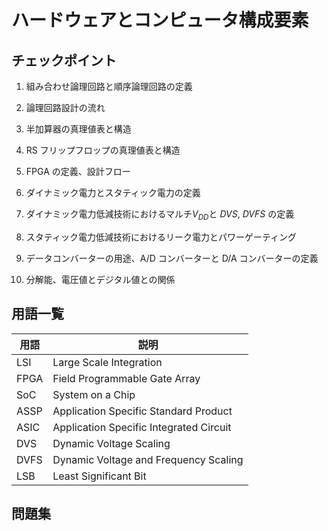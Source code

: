 # ハードウェアとコンピュータ構成要素

## チェックポイント

1. 組み合わせ論理回路と順序論理回路の定義

1. 論理回路設計の流れ

1. 半加算器の真理値表と構造

1. RS フリップフロップの真理値表と構造

1. FPGA の定義、設計フロー

1. ダイナミック電力とスタティック電力の定義

1. ダイナミック電力低減技術におけるマルチ$V_{DD}$と $DVS$, $DVFS$ の定義

1. スタティック電力低減技術におけるリーク電力とパワーゲーティング

1. データコンバーターの用途、A/D コンバーターと D/A コンバーターの定義

1. 分解能、電圧値とデジタル値との関係

## 用語一覧

| 用語 | 説明                                    |
| ---- | --------------------------------------- |
| LSI  | Large Scale Integration                 |
| FPGA | Field Programmable Gate Array           |
| SoC  | System on a Chip                        |
| ASSP | Application Specific Standard Product   |
| ASIC | Application Specific Integrated Circuit |
| DVS  | Dynamic Voltage Scaling                 |
| DVFS | Dynamic Voltage and Frequency Scaling   |
| LSB  | Least Significant Bit                   |

## 問題集
